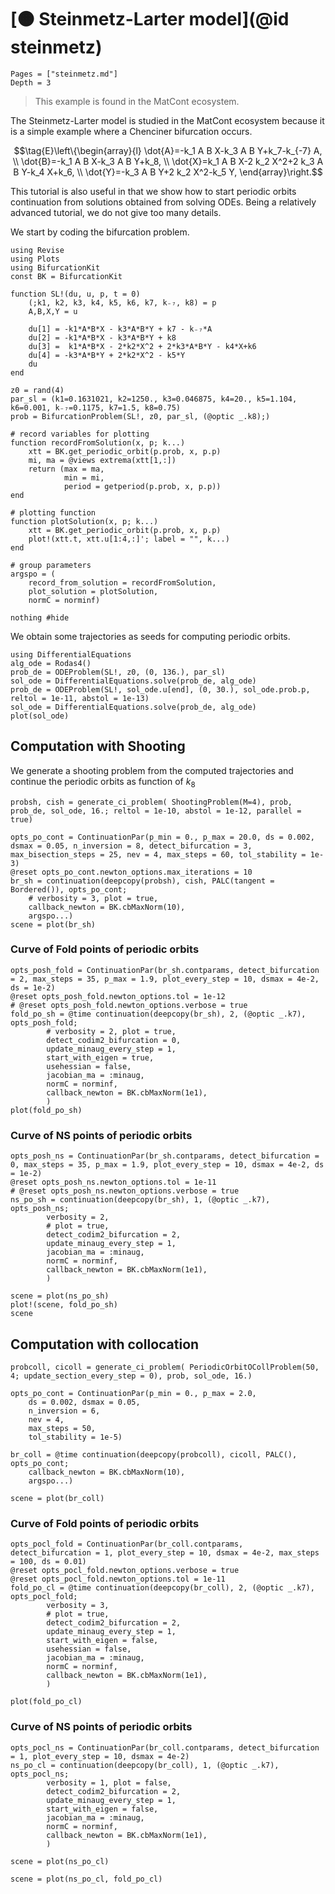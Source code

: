 # [🟠 Steinmetz-Larter model](@id steinmetz)

```@contents
Pages = ["steinmetz.md"]
Depth = 3
```

> This example is found in the MatCont ecosystem.

The Steinmetz-Larter model is studied in the MatCont ecosystem because it is a simple example where a Chenciner bifurcation occurs.

$$\tag{E}\left\{\begin{array}{l}
\dot{A}=-k_1 A B X-k_3 A B Y+k_7-k_{-7} A, \\
\dot{B}=-k_1 A B X-k_3 A B Y+k_8, \\
\dot{X}=k_1 A B X-2 k_2 X^2+2 k_3 A B Y-k_4 X+k_6, \\
\dot{Y}=-k_3 A B Y+2 k_2 X^2-k_5 Y,
\end{array}\right.$$

This tutorial is also useful in that we show how to start periodic orbits continuation from solutions obtained from solving ODEs. Being a relatively advanced tutorial, we do not give too many details.

We start by coding the bifurcation problem.

```@example STEINMETZ
using Revise
using Plots
using BifurcationKit
const BK = BifurcationKit

function SL!(du, u, p, t = 0)
	(;k1, k2, k3, k4, k5, k6, k7, k₋₇, k8) = p
	A,B,X,Y = u

	du[1] = -k1*A*B*X - k3*A*B*Y + k7 - k₋₇*A
	du[2] = -k1*A*B*X - k3*A*B*Y + k8
	du[3] =  k1*A*B*X - 2*k2*X^2 + 2*k3*A*B*Y - k4*X+k6
	du[4] = -k3*A*B*Y + 2*k2*X^2 - k5*Y
	du
end

z0 = rand(4)
par_sl = (k1=0.1631021, k2=1250., k3=0.046875, k4=20., k5=1.104, k6=0.001, k₋₇=0.1175, k7=1.5, k8=0.75)
prob = BifurcationProblem(SL!, z0, par_sl, (@optic _.k8);)

# record variables for plotting
function recordFromSolution(x, p; k...) 
	xtt = BK.get_periodic_orbit(p.prob, x, p.p)
	mi, ma = @views extrema(xtt[1,:])
	return (max = ma,
			min = mi,
			period = getperiod(p.prob, x, p.p))
end

# plotting function
function plotSolution(x, p; k...)
	xtt = BK.get_periodic_orbit(p.prob, x, p.p)
	plot!(xtt.t, xtt.u[1:4,:]'; label = "", k...)
end

# group parameters
argspo = (
	record_from_solution = recordFromSolution,
	plot_solution = plotSolution,
	normC = norminf)

nothing #hide
```

We obtain some trajectories as seeds for computing periodic orbits.

```@example STEINMETZ
using DifferentialEquations
alg_ode = Rodas4()
prob_de = ODEProblem(SL!, z0, (0, 136.), par_sl)
sol_ode = DifferentialEquations.solve(prob_de, alg_ode)
prob_de = ODEProblem(SL!, sol_ode.u[end], (0, 30.), sol_ode.prob.p, reltol = 1e-11, abstol = 1e-13)
sol_ode = DifferentialEquations.solve(prob_de, alg_ode)
plot(sol_ode)
```

## Computation with Shooting
We generate a shooting problem from the computed trajectories and continue the periodic orbits as function of $k_8$

```@example STEINMETZ
probsh, cish = generate_ci_problem( ShootingProblem(M=4), prob, prob_de, sol_ode, 16.; reltol = 1e-10, abstol = 1e-12, parallel = true)

opts_po_cont = ContinuationPar(p_min = 0., p_max = 20.0, ds = 0.002, dsmax = 0.05, n_inversion = 8, detect_bifurcation = 3, max_bisection_steps = 25, nev = 4, max_steps = 60, tol_stability = 1e-3)
@reset opts_po_cont.newton_options.max_iterations = 10
br_sh = continuation(deepcopy(probsh), cish, PALC(tangent = Bordered()), opts_po_cont;
	# verbosity = 3, plot = true,
	callback_newton = BK.cbMaxNorm(10),
	argspo...)
scene = plot(br_sh)
```

### Curve of Fold points of periodic orbits

```@example STEINMETZ
opts_posh_fold = ContinuationPar(br_sh.contparams, detect_bifurcation = 2, max_steps = 35, p_max = 1.9, plot_every_step = 10, dsmax = 4e-2, ds = 1e-2)
@reset opts_posh_fold.newton_options.tol = 1e-12
# @reset opts_posh_fold.newton_options.verbose = true
fold_po_sh = @time continuation(deepcopy(br_sh), 2, (@optic _.k7), opts_posh_fold;
		# verbosity = 2, plot = true,
		detect_codim2_bifurcation = 0,
		update_minaug_every_step = 1,
		start_with_eigen = true,
		usehessian = false,
		jacobian_ma = :minaug,
		normC = norminf,
		callback_newton = BK.cbMaxNorm(1e1),
		)
plot(fold_po_sh)
```

### Curve of NS points of periodic orbits
```@example STEINMETZ
opts_posh_ns = ContinuationPar(br_sh.contparams, detect_bifurcation = 0, max_steps = 35, p_max = 1.9, plot_every_step = 10, dsmax = 4e-2, ds = 1e-2)
@reset opts_posh_ns.newton_options.tol = 1e-11
# @reset opts_posh_ns.newton_options.verbose = true
ns_po_sh = continuation(deepcopy(br_sh), 1, (@optic _.k7), opts_posh_ns;
		verbosity = 2,
		# plot = true,
		detect_codim2_bifurcation = 2,
		update_minaug_every_step = 1,
		jacobian_ma = :minaug,
		normC = norminf,
		callback_newton = BK.cbMaxNorm(1e1),
		)
```

```@example STEINMETZ
scene = plot(ns_po_sh)
plot!(scene, fold_po_sh)
scene
```

## Computation with collocation

```@example STEINMETZ
probcoll, cicoll = generate_ci_problem( PeriodicOrbitOCollProblem(50, 4; update_section_every_step = 0), prob, sol_ode, 16.)

opts_po_cont = ContinuationPar(p_min = 0., p_max = 2.0, 
	ds = 0.002, dsmax = 0.05, 
	n_inversion = 6,
	nev = 4,
	max_steps = 50, 
	tol_stability = 1e-5)

br_coll = @time continuation(deepcopy(probcoll), cicoll, PALC(), opts_po_cont;
    callback_newton = BK.cbMaxNorm(10),
    argspo...)

scene = plot(br_coll)
```

### Curve of Fold points of periodic orbits

```@example STEINMETZ
opts_pocl_fold = ContinuationPar(br_coll.contparams, detect_bifurcation = 1, plot_every_step = 10, dsmax = 4e-2, max_steps = 100, ds = 0.01)
@reset opts_pocl_fold.newton_options.verbose = true
@reset opts_pocl_fold.newton_options.tol = 1e-11
fold_po_cl = @time continuation(deepcopy(br_coll), 2, (@optic _.k7), opts_pocl_fold;
        verbosity = 3, 
        # plot = true,
        detect_codim2_bifurcation = 2,
        update_minaug_every_step = 1,
        start_with_eigen = false,
        usehessian = false,
        jacobian_ma = :minaug,
        normC = norminf,
        callback_newton = BK.cbMaxNorm(1e1),
        )

plot(fold_po_cl)
```

### Curve of NS points of periodic orbits

```@example STEINMETZ
opts_pocl_ns = ContinuationPar(br_coll.contparams, detect_bifurcation = 1, plot_every_step = 10, dsmax = 4e-2)
ns_po_cl = continuation(deepcopy(br_coll), 1, (@optic _.k7), opts_pocl_ns;
        verbosity = 1, plot = false,
        detect_codim2_bifurcation = 2,
        update_minaug_every_step = 1,
        start_with_eigen = false,
        jacobian_ma = :minaug,
        normC = norminf,
        callback_newton = BK.cbMaxNorm(1e1),
        )
```

```@example STEINMETZ
scene = plot(ns_po_cl)
```

```@example STEINMETZ
scene = plot(ns_po_cl, fold_po_cl)
```